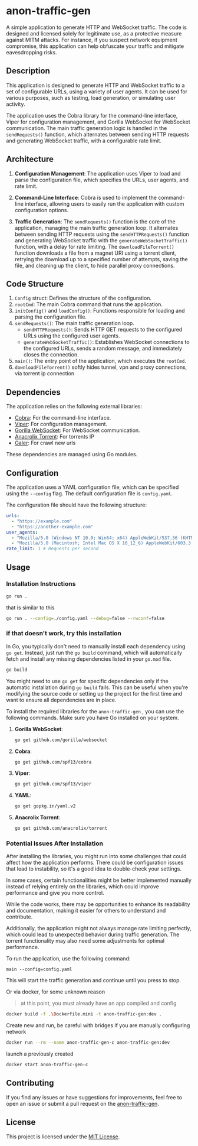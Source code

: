 # anon-traffic-gen

A simple application to generate HTTP and WebSocket traffic. The code is designed and licensed solely for legitimate use, as a protective measure against MITM attacks. For instance, if you suspect network equipment compromise, this application can help obfuscate your traffic and mitigate eavesdropping risks.

## Description

This application is designed to generate HTTP and WebSocket traffic to a set of configurable URLs, using a variety of user agents. It can be used for various purposes, such as testing, load generation, or simulating user activity.

The application uses the Cobra library for the command-line interface, Viper for configuration management, and Gorilla WebSocket for WebSocket communication. The main traffic generation logic is handled in the `sendRequests()` function, which alternates between sending HTTP requests and generating WebSocket traffic, with a configurable rate limit.

## Architecture

1. **Configuration Management**: The application uses Viper to load and parse the configuration file, which specifies the URLs, user agents, and rate limit.

2. **Command-Line Interface**: Cobra is used to implement the command-line interface, allowing users to easily run the application with custom configuration options.

3. **Traffic Generation**: The `sendRequests()` function is the core of the application, managing the main traffic generation loop. It alternates between sending HTTP requests using the `sendHTTPRequests()` function and generating WebSocket traffic with the `generateWebSocketTraffic()` function, with a delay for rate limiting. The `downloadFileTorrent()` function downloads a file from a magnet URI using a torrent client, retrying the download up to a specified number of attempts, saving the file, and cleaning up the client, to hide parallel proxy connections.


## Code Structure

1. `Config` struct: Defines the structure of the configuration.
2. `rootCmd`: The main Cobra command that runs the application.
3. `initConfig()` and `loadConfig()`: Functions responsible for loading and parsing the configuration file.
4. `sendRequests()`: The main traffic generation loop.
   - `sendHTTPRequests()`: Sends HTTP GET requests to the configured URLs using the configured user agents.
   - `generateWebSocketTraffic()`: Establishes WebSocket connections to the configured URLs, sends a random message, and immediately closes the connection.
5. `main()`: The entry point of the application, which executes the `rootCmd`.
6. `downloadFileTorrent()` softly hides tunnel, vpn and proxy connections, via torrent ip connection

## Dependencies

The application relies on the following external libraries:

- [Cobra](https://github.com/spf13/cobra): For the command-line interface.
- [Viper](https://github.com/spf13/viper): For configuration management.
- [Gorilla WebSocket](https://github.com/gorilla/websocket): For WebSocket communication.
- [Anacrolix Torrent](https://github.com/anacrolix/torrent): For torrents IP
- [Galer](https://github.com/dwisiswant0/galer): For crawl new urls 

These dependencies are managed using Go modules.

## Configuration

The application uses a YAML configuration file, which can be specified using the `--config` flag. The default configuration file is `config.yaml`.

The configuration file should have the following structure:

```yaml
urls:
  - "https://example.com"
  - "https://another-example.com"
user_agents:
  - "Mozilla/5.0 (Windows NT 10.0; Win64; x64) AppleWebKit/537.36 (KHTML, like Gecko) Chrome/58.0.3029.110 Safari/537.3"
  - "Mozilla/5.0 (Macintosh; Intel Mac OS X 10_12_6) AppleWebKit/603.3.8 (KHTML, like Gecko) Version/10.1.2 Safari/603.3.8"
rate_limit: 1 # Requests per second
```

## Usage
### Installation Instructions

```bash 
go run .
```

that is similar to this

```bash
go run . --config=./config.yaml --debug=false --rwconf=false
```

### if that doesn't work, try this installation

In Go, you typically don't need to manually install each dependency using `go get`. Instead, just run the `go build` command, which will automatically fetch and install any missing dependencies listed in your `go.mod` file.

```bash
go build
```


You might need to use `go get` for specific dependencies only if the automatic installation during `go build` fails. This can be useful when you're modifying the source code or setting up the project for the first time and want to ensure all dependencies are in place.

To install the required libraries for the `anon-traffic-gen` , you can use the following commands. Make sure you have Go installed on your system.

1. **Gorilla WebSocket**:
   ```bash
   go get github.com/gorilla/websocket
   ```

2. **Cobra**:
   ```bash
   go get github.com/spf13/cobra
   ```

3. **Viper**:
   ```bash
   go get github.com/spf13/viper
   ```

4. **YAML**:
   ```bash
   go get gopkg.in/yaml.v2
   ```

5. **Anacrolix Torrent**:
   ```bash
   go get github.com/anacrolix/torrent
   ```

### Potential Issues After Installation

After installing the libraries, you might run into some challenges that could affect how the application performs. There could be configuration issues that lead to instability, so it's a good idea to double-check your settings. 

In some cases, certain functionalities might be better implemented manually instead of relying entirely on the libraries, which could improve performance and give you more control. 

While the code works, there may be opportunities to enhance its readability and documentation, making it easier for others to understand and contribute. 

Additionally, the application might not always manage rate limiting perfectly, which could lead to unexpected behavior during traffic generation. The torrent functionality may also need some adjustments for optimal performance.

To run the application, use the following command:

```
main --config=config.yaml
```

This will start the traffic generation and continue until you press to stop.

Or via docker, for some unknown reason 
> at this point, you must already have an app compiled and config
```bash
docker build -f .\Dockerfile.mini -t anon-traffic-gen:dev .
```
Create new and run, be careful with bridges if you are manually configuring network
```bash
docker run --rm --name anon-traffic-gen-c anon-traffic-gen:dev
```
launch a previously created 
```bash
docker start anon-traffic-gen-c
```


## Contributing

If you find any issues or have suggestions for improvements, feel free to open an issue or submit a pull request on the [anon-traffic-gen](https://github.com/YarBurArt/anon-traffic-gen/tree/main).

## License

This project is licensed under the [MIT License](https://github.com/YarBurArt/anon-traffic-gen/blob/main/LICENSE).
